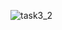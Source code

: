 ![task3_2](https://github.com/SwanyCastle/oz_be_class/assets/49240318/486eefc8-8036-48c3-90b0-2f790ebd381b)
